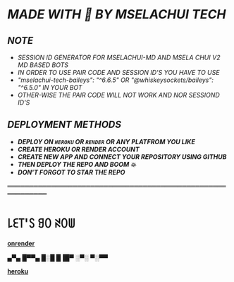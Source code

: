 # *MADE WITH 🤍 BY MSELACHUI TECH*


## *NOTE*
- *SESSION ID GENERATOR FOR MSELACHUI-MD AND MSELA CHUI V2 MD BASED BOTS*
- *IN ORDER TO USE PAIR CODE AND SESSION ID'S YOU HAVE TO USE*
- *"mselachui-tech-baileys": "^6.6.5" OR "@whiskeysockets/baileys": "^6.5.0" IN YOUR BOT*
- *OTHER-WISE THE PAIR CODE WILL NOT WORK AND NOR SESSIOND ID'S*


## *DEPLOYMENT METHODS*
- ***DEPLOY ON `HEROKU` OR `RENDER` OR ANY PLATFROM YOU LIKE***
- ***CREATE HEROKU OR RENDER ACCOUNT***
- ***CREATE NEW APP AND CONNECT YOUR REPOSITORY USING GITHUB***
- ***THEN DEPLOY THE REPO AND BOOM 💥***
- ***DON'T FORGOT TO STAR THE REPO***

═══════════════════════════════════════════════════════════
# ꒒ꏂ꓄'ꇙ ꍌꄲ ꋊꄲꅐ 

<hi>[𝐨𝐧𝐫𝐞𝐧𝐝𝐞𝐫](https://onrender.com)</hi>

             
▄▀▄ █▀▀▄
█░█ █▐█▀
░▀░ ▀░▀▀


[𝐡𝐞𝐫𝐨𝐤𝐮](https://heroku.com)
